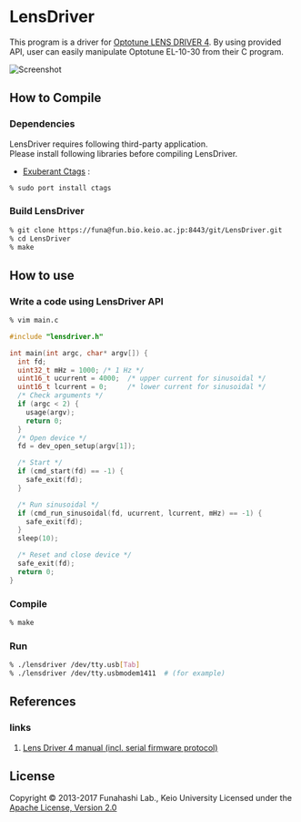 LensDriver
======================
This program is a driver for [Optotune LENS DRIVER 4](http://www.optotune.com/products/focus-tunable-lenses/lens-driver-4 "Optotune LENS DRIVER 4").
By using provided API, user can easily manipulate Optotune EL-10-30 from their C program.

![Screenshot](http://fun.bio.keio.ac.jp/~funa/gitblit/lensdriver.png "Screenshot of sample program running by using LensDriver")

How to Compile
--------------
### Dependencies ###
LensDriver requires following third-party application.  
Please install following libraries before compiling LensDriver.

+   [Exuberant Ctags](http://ctags.sourceforge.net/ "Exuberant Ctags") :  

```sh
% sudo port install ctags
```

### Build LensDriver ###
```sh
% git clone https://funa@fun.bio.keio.ac.jp:8443/git/LensDriver.git
% cd LensDriver  
% make
```

How to use
----------
### Write a code using LensDriver API ###
```sh
% vim main.c
```
```c
#include "lensdriver.h"

int main(int argc, char* argv[]) {
  int fd;
  uint32_t mHz = 1000; /* 1 Hz */
  uint16_t ucurrent = 4000;  /* upper current for sinusoidal */
  uint16_t lcurrent = 0;     /* lower current for sinusoidal */
  /* Check arguments */
  if (argc < 2) {
    usage(argv);
    return 0;
  }
  /* Open device */
  fd = dev_open_setup(argv[1]);

  /* Start */
  if (cmd_start(fd) == -1) {
    safe_exit(fd);
  }

  /* Run sinusoidal */
  if (cmd_run_sinusoidal(fd, ucurrent, lcurrent, mHz) == -1) {
    safe_exit(fd);
  }
  sleep(10);

  /* Reset and close device */
  safe_exit(fd);
  return 0;
}
```

### Compile ###
```sh
% make 
```

### Run ###
```sh
% ./lensdriver /dev/tty.usb[Tab]
% ./lensdriver /dev/tty.usbmodem1411  # (for example)
```

References
----------
### links
1. [Lens Driver 4 manual (incl. serial firmware protocol)](http://www.optotune.com/images/products/Optotune%20Lens%20Driver%204%20manual.pdf "Lens Driver 4 manual")

License
-------
Copyright &copy; 2013-2017 Funahashi Lab., Keio University
Licensed under the [Apache License, Version 2.0][Apache]  

[Apache]: http://www.apache.org/licenses/LICENSE-2.0
